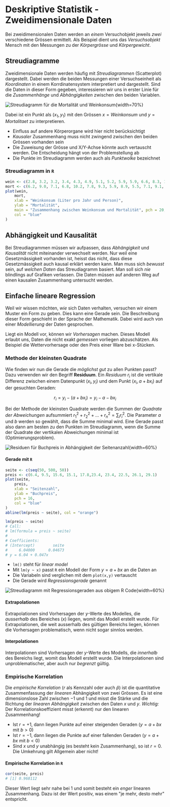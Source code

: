 # Deskriptive Statistik - Zweidimensionale Daten

Bei zweidimensionalen Daten werden an *einem* Versuchobjekt jeweils *zwei* verschiedene Grössen ermittelt. Als Beispiel dient uns das *Versuchsobjekt* Mensch mit den Messungen zu der *Körpergrösse* und *Körpergewicht*.

## Streudiagramme
Zweidimensionale Daten werden häufig mit *Streudiagrammen* (Scatterplot) dargestellt. Dabei werden die beiden Messungen einer Versuchseinheit als *Koordinaten* in einem Korrdinatensystem interpretiert und dargestellt. Sind die Daten in dieser Form gegeben, interessieren wir uns in erster Linie für die *Zusammenhänge* und *Abhängigkeiten* zwischen den beiden Variablen.

![Streudiagramm für die Mortalität und Weinkonsum](bsp-streudiagramm.png){width=70%}

Dabei ist ein Punkt als ($x_1,y_1)$ mit den Grössen $x=Weinkonsum$ und $y=Mortalitaet$ zu interpretieren.

* Einfluss auf andere Körperorgane wird hier nicht berücksichtigt
* *Kausaler* Zusammenhang muss nicht zwingend zwischen den beiden Grössen vorhanden sein
* Die Zuweisung der Grösse und X/Y-Achse könnte auch vertauscht werden. Die Entscheidung hängt von der Problemstellung ab
* Die Punkte im Streudiagramm werden auch als *Punktwolke* bezeichnet

### Streudiagramm in `R`

```{.r .numberLines}
wein <- c(2.8, 3.2, 3.2, 3.4, 4.3, 4.9, 5.1, 5.2, 5.9, 5.9, 6.6, 8.3, 12.6, 15.1, 25.1, 33.1, 75.9, 75.9)
mort <- c(6.2, 9.0, 7.1, 6.8, 10.2, 7.8, 9.3, 5.9, 8.9, 5.5, 7.1, 9.1, 5.1, 4.7, 4.7, 3.1, 3.2, 2.1)
plot(wein,
	mort,
	xlab = "Weinkonsum (Liter pro Jahr und Person)",
	ylab = "Mortalität",
	main = "Zusammenhang zwischen Weinkonsum und Mortalität", pch = 20,
	col = "blue"
)
```

## Abhängigkeit und Kausalität
Bei Streudiagrammen müssen wir aufpassen, dass *Abhängigkeit* und *Kausalität* nicht miteinander verwechselt werden. Nur weil eine Gesetzmässigkeit vorhanden ist, heisst das nicht, dass diese Gesetzmässigkeit auch kausal erklärt werden kann. Man muss sich *bewusst* sein, auf *welchen Daten* das Streudiagramm basiert. Man soll sich *nie* blindlings auf Grafiken verlassen. Die Daten müssen auf anderen Weg auf einen kausalen Zusammenhang untersucht werden.

## Einfache lineare Regression
Weil wir wissen möchten, *wie* sich Daten verhalten, versuchen wir einem Muster ein Form zu geben. Dies kann eine Gerade sein. Die Beschreibung dieser Form geschieht in der Sprache der Mathematik. Dabei wird auch von einer *Modellierung* der Daten gesprochen.

Liegt ein Modell vor, können wir *Vorhersagen* machen. Dieses Modell erlaubt uns, Daten die nicht exakt *gemessen* vorliegen abzuschätzen. Als Beispiel die Wettervorhersage oder den Preis einer Ware bei x-Stücken.

### Methode der kleinsten Quadrate
Wie finden wir nun die Gerade die *möglichst gut* zu allen Punkten passt? Dazu verwenden wir den Begriff **Residuum**. Ein *Residuum* $r_i$ ist die vertikale Differenz zwischen einem Datenpunkt ($x_i,y_i)$ und dem Punkt ($x_i,a+bx_i$) auf der gesuchten Geraden:

$$r_i=y_i-(a+bx_i)=y_i-a-bx_i$$

Bei der Methode der kleinsten Quadrate werden die Summen der *Quadrate der Abweichungen* aufsummiert $r_1^2+r_2^2+...+r_n^2=\sum_{i}r_i^2$. Die Parameter $a$ und $b$ werden so gewählt, dass die Summe minimal wird. Eine Gerade passt also dann am besten zu den Punkten im Streudiagramm, wenn die Summe der Quadrate der vertikalen Abweichungen minimal ist (Optimierungsproblem).

![Residuen für Buchpreis in Abhängigkeit der Seitenanzahl](residuum.png){width=60%}

#### Gerade mit `R`

```{.r .numberLines}
seite <- c(seq(50, 500, 50))
preis <- c(6.4, 9.5, 15.6, 15.1, 17.8,23.4, 23.4, 22.5, 26.1, 29.1)
plot(seite,
	preis,
	xlab = "Seitenzahl",
	ylab = "Buchpreis",
	pch = 16,
	col = "blue"
)
abline(lm(preis ~ seite), col = "orange")

lm(preis ~ seite)
# Call:
# lm(formula = preis ~ seite)
#
# Coefficients:
# (Intercept)        seite
#     6.04000      0.04673
# y = 6.04 + 0.047x
```

* `lm()` steht für *linear model*
* Mit `lm(y ~ x)` passt `R` ein Modell der Form $y=a+bx$ an die Daten an
* Die Variabeln sind verglichen mit dem `plot(x,y)` vertauscht
* Die Gerade wird *Regressionsgerade* genannt

![Streudiagramm mit Regressionsgeraden aus obigem `R` Code](streudiagramm-regression.png){width=60%}

#### Extrapolationen
Extrapolationen sind Vorhersagen der $y$-Werte des Modelles, die *ausserhalb* des Bereiches ($x$) liegen, womit das Modell erstellt wurde. Für Extrapolationen, die weit ausserhalb des gültigen Bereichs liegen, können die Vorhersagen problematisch, wenn nicht sogar sinnlos werden.

#### Interpolationen
Interpolationen sind Vorhersagen der $y$-Werte des Modells, die *innerhalb* des Bereichs liegt, womit das Modell erstellt wurde. Die Interpolationen sind unproblematischer, aber auch nur *begrenzt* gültig.

### Empirische Korrelation
Die *empirische Korrelation* ($r$ als Kennzahl oder auch $\hat{p}$) ist die quantitative Zusammenfassung der *linearen* Abhängigkeit von zwei Grössen. Es ist eine dimensionslose Zahl zwischen $-1$ und $1$ und misst die Stärke und die Richtung der *linearen Abhängigkeit* zwischen den Daten $x$ und $y$. *Wichtig:* Der Korrelationskoeffizient misst (erkennt) nur den linearen Zusammenhang!

* Ist $r=+1$, dann liegen Punkte auf einer steigenden Geraden ($y=a+bx$ mit $b>0$)
* Ist $r=-1$, dann liegen die Punkte auf einer fallenden Geraden ($y=a+bx$ mit $b<0$)
* Sind $x$ und $y$ unabhängig (es besteht kein Zusammenhang), so ist $r=0$. Die Umkehrung gilt Allgemein aber nicht!

#### Empirische Korrelation in `R`

```{.r .numberLines}
cor(seite, preis)
# [1] 0.968112
```

Dieser Wert liegt sehr nahe bei 1 und somit besteht ein *enger* linearen Zusammenhang. Dazu ist der Wert positiv, was einem "je mehr, desto mehr" entspricht.
